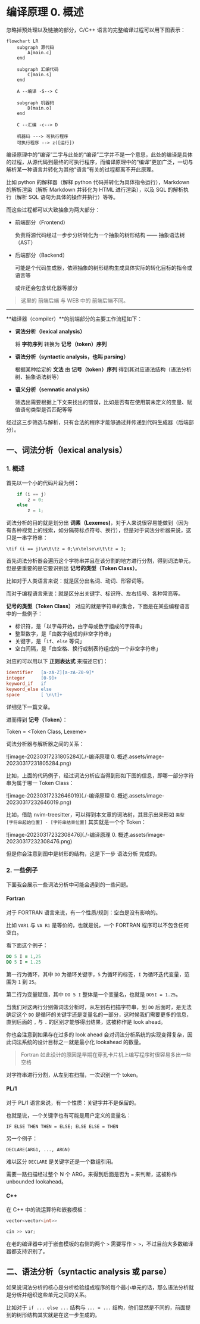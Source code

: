 # 编译原理 0. 概述

忽略掉预处理以及链接的部分，C/C++ 语言的完整编译过程可以用下图表示：

```mermaid
flowchart LR
	subgraph 源代码
        A[main.c]
    end
    
	subgraph 汇编代码
        C[main.s]
    end
    
    A --编译 -S--> C
    
	subgraph 机器码
        D[main.o]
    end
    
    C --汇编 -c--> D
    
	机器码 ---> 可执行程序
	可执行程序 --> z([运行])
```

编译原理中的“编译”二字与此处的“编译”二字并不是一个意思，此处的编译是具体的过程，从源代码到最终的可执行程序，而编译原理中的“编译”更加广泛，一切与解析某一种语言并转化为其他“语言”有关的过程都离不开此原理。

比如 python 的解释器（解释 python 代码并转化为具体指令运行），Markdown的解析渲染（解析 Markdown 并转化为 HTML 进行渲染），以及 SQL 的解析执行（解析 SQL 语句为具体的操作并执行）等等。

而这些过程都可以大致抽象为两大部分：

- 前端部分（Frontend）

  负责将源代码经过一步步分析转化为一个抽象的树形结构 —— 抽象语法树（AST）

- 后端部分（Backend）

  可能是个代码生成器，依照抽象的树形结构生成具体实际的转化目标的指令或语言等

  或许还会包含优化器等部分

> 这里的 前端后端 与 WEB 中的 前端后端不同。

---

**编译器（compiler）**的前端部分的主要工作流程如下：

- **词法分析（lexical analysis）**

  将 **字符序列** 转换为 **记号（token）序列**

- **语法分析（syntactic analysis，也叫 parsing）**

  根据某种给定的 **文法** 由 **记号（token）序列** 得到其对应语法结构（语法分析树、抽象语法树等）

- **语义分析（semnatic analysis）**

  筛选出需要根据上下文来找出的错误，比如是否有在使用前未定义的变量、赋值语句类型是否匹配等等

经过这三步筛选与解析，只有合法的程序才能够通过并传递到代码生成器（后端部分）。

## 一、词法分析（lexical analysis）

### 1. 概述

首先以一个小的代码片段为例：

```c
    if (i == j)
        z = 0;
    else
        z = 1;
```

词法分析的目的就是划分出 **词素（Lexemes)**，对于人来说很容易能做到（因为有各种视觉上的线索，如分隔符标点符号、换行），但是对于词法分析器来说，这只是一串字符串：

```
\tif (i == j)\n\t\tz = 0;\n\telse\n\t\tz = 1;
```

首先词法分析器会遍历这个字符串并且在该分割的地方进行分割，得到词法单元，但是更重要的是它要识别出 **记号的类型（Token Class）**。

比如对于人类语言来说：就是区分出名词、动词、形容词等。

而对于编程语言来说：就是区分出关键字、标识符、左右括号、各种常亮等。



**记号的类型（Token Class）** 对应的就是字符串的集合，下面是在某些编程语言中的一些例子：

- 标识符，是「以字母开始，由字母或数字组成的字符串」
- 整型数字，是「由数字组成的非空字符串」
- 关键字，是「`if`、`else` 等词」
- 空白间隔，是「由空格、换行或制表符组成的一个非空字符串」

对应的可以用以下 **正则表达式** 来描述它们：

```lex
identifier   [a-zA-Z][a-zA-Z0-9]*
integer      [0-9]+
keyword_if   if
keyword_else else
space        [ \n\t]+
```

详细见下一篇文章。



进而得到 **记号（Token）**：

Token = <Token Class, Lexeme>



词法分析器与解析器之间的关系：

![image-20230317231805284](./-编译原理 0. 概述.assets/image-20230317231805284.png)



比如，上面的代码例子，经过词法分析应当得到形如下图的信息，即哪一部分字符串为属于哪一 Token Class：



![image-20230317232646019](./-编译原理 0. 概述.assets/image-20230317232646019.png)



比如，借助 nvim-treesitter，可以得到本文章的词法树，其显示出来形如 `类型 [字符串起始位置] - [字符串结束位置]` 其实就是一个个 Token：

![image-20230317232308476](./-编译原理 0. 概述.assets/image-20230317232308476.png)

但是你会注意到图中是树形的结构，这是下一步 语法分析 完成的。

### 2. 一些例子

下面我会展示一些词法分析中可能会遇到的一些问题。

#### Fortran

对于 FORTRAN 语言来说，有一个性质/规则：空白是没有影响的。

比如 `VAR1` 与 `VA R1` 是等价的，也就是说，一个 FORTRAN 程序可以不包含任何空白。

看下面这个例子：

```fortran
DO 5 I = 1,25
DO 5 I = 1.25
```

第一行为循环，其中 `DO` 为循环关键字，`5` 为循环的标签，`I` 为循环迭代变量，范围为 `1` 到 `25`。

第二行为变量赋值，其中 `DO 5 I` 整体是一个变量名，也就是 `DO5I = 1.25`。

当我们对这两行分别做词法分析时，从左到右扫描字符串，到 `DO` 后面时，是无法确定这个 `DO` 是循环的关键字还是变量名的一部分，这时候我们需要更多的信息，直到后面的 `,` 与 `.` 的区别才能够得出结果，这被称作是 look ahead。

你也会注意到如果存在过多的 look ahead 会对词法分析系统的实现变得复杂，因此词法系统的设计目标之一就是最小化 lookahead 的数量。

> Fortran 如此设计的原因是早期在穿孔卡片机上编写程序时很容易多出一些空格

对字符串进行分割，从左到右扫描，一次识别一个 token。

#### PL/1

对于 PL/1 语言来说，有一个性质：关键字并不是保留的。

也就是说，一个关键字也有可能是用户定义的变量名：

```pl/1
IF ELSE THEN THEN = ELSE; ELSE ELSE = THEN
```

另一个例子：

```pl/1
DECLARE(ARG1, ..., ARGN)
```

难以区分 `DECLARE` 是关键字还是一个数组引用。

需要一路扫描经过整个 N 个 ARG，来得到后面是否为 `=` 来判断，这被称作 unbounded lookahead。

#### C++

在 C++ 中的流运算符和嵌套模板：

```c++
vector<vector<int>>
```

```c++
cin >> var;
```

在老的编译器中对于嵌套模板的右侧的两个 `>` 需要写作 `> >`，不过目前大多数编译器都支持识别了。

## 二、语法分析（syntactic analysis 或 parse）

如果说词法分析的核心是分析检验组成程序的每个最小单元的话，那么语法分析就是分析并组织这些单元之间的关系。

比如对于 `if ... else ...` 结构与 `... = ...` 结构，他们显然是不同的，前面提到的树形结构其实就是在这一步生成的。

